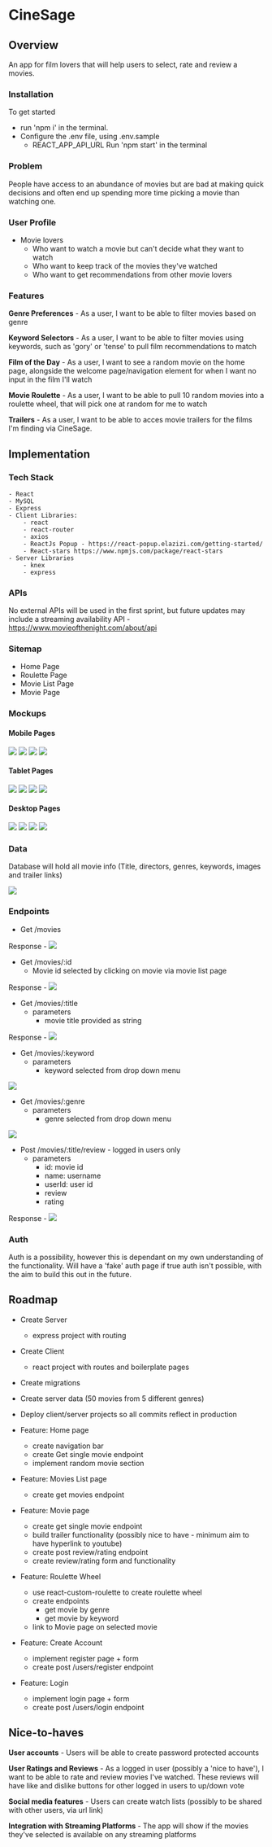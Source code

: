 # CineSage

## Overview

An app for film lovers that will help users to select, rate and review a movies.

### Installation

To get started

- run 'npm i' in the terminal.
- Configure the .env file, using .env.sample
  - REACT_APP_API_URL
    Run 'npm start' in the terminal

### Problem

People have access to an abundance of movies but are bad at making quick decisions and often end up spending more time picking a movie than watching one.

### User Profile

- Movie lovers
  - Who want to watch a movie but can't decide what they want to watch
  - Who want to keep track of the movies they've watched
  - Who want to get recommendations from other movie lovers

### Features

**Genre Preferences** - As a user, I want to be able to filter movies based on genre

**Keyword Selectors** - As a user, I want to be able to filter movies using keywords, such as 'gory' or 'tense' to pull film recommendations to match

**Film of the Day** - As a user, I want to see a random movie on the home page, alongside the welcome page/navigation element for when I want no input in the film I'll watch

**Movie Roulette** - As a user, I want to be able to pull 10 random movies into a roulette wheel, that will pick one at random for me to watch

**Trailers** - As a user, I want to be able to acces movie trailers for the films I'm finding via CineSage.

## Implementation

### Tech Stack

    - React
    - MySQL
    - Express
    - Client Libraries:
        - react
        - react-router
        - axios
        - ReactJs Popup - https://react-popup.elazizi.com/getting-started/
        - React-stars https://www.npmjs.com/package/react-stars
    - Server Libraries
        - knex
        - express

### APIs

No external APIs will be used in the first sprint, but future updates may include a streaming availability API - https://www.movieofthenight.com/about/api

### Sitemap

- Home Page
- Roulette Page
- Movie List Page
- Movie Page

### Mockups

#### Mobile Pages

![](Homepage-mobile.png)
![](Roulette-page-mobile.png)
![](Single-movie-page-mobile.png)
![](Movie-list-page-mobile.png)

#### Tablet Pages

![](Homepage-tablet.png)
![](Roulette-page-tablet.png)
![](Single-movie-page-tablet.png)
![](Movie-list-page-tablet.png)

#### Desktop Pages

![](Homepage-desktop.png)
![](Roulette-page-desktop.png)
![](Single-movie-page-desktop.png)
![](Movie-list-page-desktop.png)

### Data

Database will hold all movie info (Title, directors, genres, keywords, images and trailer links)

![](CineSage-tables.png)

### Endpoints

- Get /movies

Response -
![](Get-movies.png)

- Get /movies/:id
  - Movie id selected by clicking on movie via movie list page

Response -
![](Get-single-movie.png)

- Get /movies/:title
  - parameters
    - movie title provided as string

Response -
![](Get-single-movie-title.png)

- Get /movies/:keyword
  - parameters
    - keyword selected from drop down menu

![](Get-movies-keyword.png)

- Get /movies/:genre
  - parameters
    - genre selected from drop down menu

![](Get-movie-genre.png)

- Post /movies/:title/review - logged in users only
  - parameters
    - id: movie id
    - name: username
    - userId: user id
    - review
    - rating

Response -
![](post-comment.png)

### Auth

Auth is a possibility, however this is dependant on my own understanding of the functionality. Will have a 'fake' auth page if true auth isn't possible, with the aim to build
this out in the future.

## Roadmap

- Create Server

  - express project with routing

- Create Client

  - react project with routes and boilerplate pages

- Create migrations

- Create server data (50 movies from 5 different genres)

- Deploy client/server projects so all commits reflect in production

- Feature: Home page

  - create navigation bar
  - create Get single movie endpoint
  - implement random movie section

- Feature: Movies List page

  - create get movies endpoint

- Feature: Movie page

  - create get single movie endpoint
  - build trailer functionality (possibly nice to have - minimum aim to have hyperlink to youtube)
  - create post review/rating endpoint
  - create review/rating form and functionality

- Feature: Roulette Wheel

  - use react-custom-roulette to create roulette wheel
  - create endpoints
    - get movie by genre
    - get movie by keyword
  - link to Movie page on selected movie

- Feature: Create Account

  - implement register page + form
  - create post /users/register endpoint

- Feature: Login
  - implement login page + form
  - create post /users/login endpoint

## Nice-to-haves

**User accounts** - Users will be able to create password protected accounts

**User Ratings and Reviews** - As a logged in user (possibly a 'nice to have'), I want to be able to rate and review movies I've watched. These reviews will have like and dislike buttons for other logged in users to up/down vote

**Social media features** - Users can create watch lists (possibly to be shared with other users, via url link)

**Integration with Streaming Platforms** - The app will show if the movies they've selected is available on any streaming platforms
